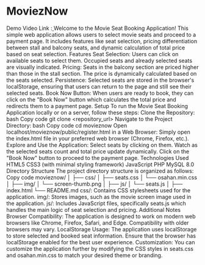 # MoviezNow
Demo Video Link :[ ](https://drive.google.com/file/d/1sS0x302H8KX9aN_EZ4bzMFe5xmZiVDHv/view)
Welcome to the Movie Seat Booking Application! This simple web application allows users to select movie seats and proceed to a payment page. It includes features like seat selection, pricing differentiation between stall and balcony seats, and dynamic calculation of total price based on seat selection.
Features
Seat Selection: Users can click on available seats to select them. Occupied seats and already selected seats are visually indicated.
Pricing: Seats in the balcony section are priced higher than those in the stall section. The price is dynamically calculated based on the seats selected.
Persistence: Selected seats are stored in the browser's localStorage, ensuring that users can return to the page and still see their selected seats.
Book Now Button: When users are ready to book, they can click on the "Book Now" button which calculates the total price and redirects them to a payment page.
Setup
To run the Movie Seat Booking Application locally or on a server, follow these steps:
Clone the Repository:
bash
Copy code
git clone <repository_url>
Navigate to the Project Directory:
bash
Copy code
cd movieznow
Open localhost/movieznow/public/register.html in a Web Browser:
Simply open the index.html file in your preferred web browser (Chrome, Firefox, etc.).
Explore and Use the Application:
Select seats by clicking on them.
Watch as the selected seats count and total price update dynamically.
Click on the "Book Now" button to proceed to the payment page.
Technologies Used
HTML5
CSS3 (with minimal styling framework)
JavaScript
PHP
MySQL 8.0
Directory Structure
The project directory structure is organized as follows:
Copy code
movieznow/
│
├── css/
│   ├── seats.css
│   └── osahan.min.css
│
├── img/
│   └── screen-thumb.png
│
├── js/
│   └── seats.js
│
├── index.html
└── README.md
css/: Contains CSS stylesheets used for the application.
img/: Stores images, such as the movie screen image used in the application.
js/: Includes JavaScript files, specifically seats.js which handles the main logic of seat selection and pricing.
Additional Notes
Browser Compatibility: The application is designed to work on modern web browsers like Chrome, Firefox, Safari, and Edge. Compatibility with older browsers may vary.
LocalStorage Usage: The application uses localStorage to store selected and booked seat information. Ensure that the browser has localStorage enabled for the best user experience.
Customization: You can customize the application further by modifying the CSS styles in seats.css and osahan.min.css to match your desired theme or branding.
